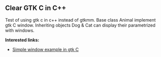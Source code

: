 ## Clear GTK C in C++ ##

Test of using gtk c in c++ instead of gtkmm.
Base class Animal implement gtk C window.
Inheriting objects Dog & Cat can display their parametrized with windows.

**Interested links:**

* [Simple window example in gtk C](https://zetcode.com/gui/gtk2/firstprograms )
